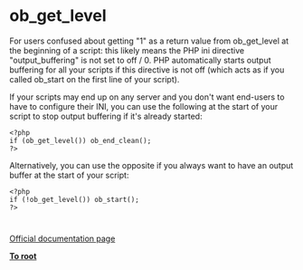# ob_get_level





For users confused about getting &quot;1&quot; as a return value from ob_get_level at the beginning of a script: this likely means the PHP ini directive &quot;output_buffering&quot; is not set to off / 0. PHP automatically starts output buffering for all your scripts if this directive is not off (which acts as if you called ob_start on the first line of your script).

If your scripts may end up on any server and you don&apos;t want end-users to have to configure their INI, you can use the following at the start of your script to stop output buffering if it&apos;s already started:


```
<?php
if (ob_get_level()) ob_end_clean();
?>
```


Alternatively, you can use the opposite if you always want to have an output buffer at the start of your script:


```
<?php
if (!ob_get_level()) ob_start();
?>
```



  

#

[Official documentation page](https://www.php.net/manual/en/function.ob-get-level.php)

**[To root](/README.md)**